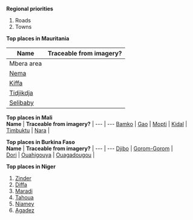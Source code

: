 
**Regional priorities**  
1. Roads  
2. Towns  

**Top places in Mauritania**  

**Name** | **Traceable from imagery?** |
--- | ---
Mbera area    |
[Nema](http://smit1678.github.com/compare-map/#16.634218156697948,-7.2894287109375,10)           |
[Kiffa](http://smit1678.github.com/compare-map/#16.5684158228002,-11.3323974609375,10)           |
[Tidjikdja](http://smit1678.github.com/compare-map/#18.458116799979834,-11.479339599609375,10)   | 
[Selibaby](http://smit1678.github.com/compare-map/#15.177849598960828,-12.231903076171875,11)    | 

**Top places in Mali**  
**Name** | **Traceable from imagery?** |
--- | ---
[Bamko](http://smit1678.github.com/compare-map/#12.619902391202384,-7.998046875,11)             |
[Gao](http://smit1678.github.com/compare-map/#16.26296475168935,-0.05218505859375,12)           |
[Mopti](http://smit1678.github.com/compare-map/#14.499256024226487,-4.219951629638672,13)       |
[Kidal](http://smit1678.github.com/compare-map/#18.43450478075634,1.410369873046875,12)         |
[Timbuktu](http://smit1678.github.com/compare-map/#16.71282233768074,-3.01025390625,11)         |
[Nara](http://smit1678.github.com/compare-map/#15.204190033570118,-7.2784423828125,12)          |

**Top places in Burkina Faso**  
**Name** | **Traceable from imagery?** |
--- | ---
[Djibo](http://smit1678.github.com/compare-map/#14.050165065351221,-0.061798095703125,12)        |
[Gorom-Gorom](http://smit1678.github.com/compare-map/#14.429526639732291,-0.245819091796875,12)  |  
[Dori](http://smit1678.github.com/compare-map/#14.085882077197535,-1.63421630859375,13)          |
[Ouahigouya](http://smit1678.github.com/compare-map/#13.56765386529802,-2.4145889282226562,13)   |
[Ouagadougou](http://smit1678.github.com/compare-map/#12.373706441977669,-1.5432357788085938,12) | 

**Top places in Niger**     
1. [Zinder](http://smit1678.github.com/compare-map/#13.792905546782213,8.945960998535156,12)  
2. [Diffa](http://smit1678.github.com/compare-map/#13.334588374829778,12.612133026123047,13)  
3. [Maradi](http://smit1678.github.com/compare-map/#13.53886688689105,7.1006011962890625,11)  
4. [Tahoua](http://smit1678.github.com/compare-map/#14.875944073464613,5.273094177246094,12)  
5. [Niamey](http://smit1678.github.com/compare-map/#13.521676479105523,2.110748291015625,12)  
6. [Agadez](http://smit1678.github.com/compare-map/#16.94302128350981,7.936592102050781,12)  